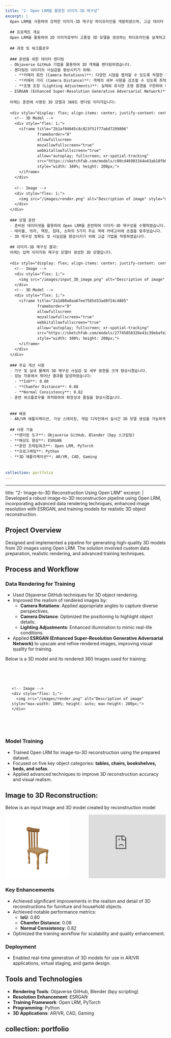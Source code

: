 ```yaml
---
title: "2- Open LRM을 활용한 이미지-3D 재구성"
excerpt: |
  Open LRM을 사용하여 강력한 이미지-3D 재구성 파이프라인을 개발하였으며, 고급 데이터 렌더링 기법, ESRGAN을 활용한 이미지 해상도 향상, 그리고 현실적인 3D 객체 재구성을 위한 모델 훈련을 포함하였습니다.

  ## 프로젝트 개요
  Open LRM을 활용하여 2D 이미지로부터 고품질 3D 모델을 생성하는 파이프라인을 설계하고 구현하였습니다. 이 솔루션은 맞춤형 데이터 준비, 사실적인 렌더링, 그리고 고급 훈련 기법을 포함합니다.

  ## 과정 및 워크플로우

  ### 훈련을 위한 데이터 렌더링
  - Objaverse GitHub 기법을 활용하여 3D 객체를 렌더링하였습니다.
  - 렌더링된 이미지의 사실감을 향상시키기 위해:
    - **카메라 회전 (Camera Rotations)**: 다양한 시점을 캡처할 수 있도록 적절한 각도를 적용.
    - **카메라 거리 (Camera Distance)**: 객체의 세부 사항을 강조할 수 있도록 최적의 위치 설정.
    - **조명 조정 (Lighting Adjustments)**: 실제와 유사한 조명 환경을 구현하여 이미지 품질 향상.
  - ESRGAN (Enhanced Super-Resolution Generative Adversarial Network)** 을 적용하여 렌더링된 이미지를 업스케일하고 세부 표현을 개선하여 훈련 품질을 높였습니다.

  아래는 훈련에 사용된 3D 모델과 360도 렌더링 이미지입니다:

  <div style="display: flex; align-items: center; justify-content: center; gap: 20px;">
    <!-- 3D Model -->
    <div style="flex: 1;">
      <iframe title="2b1af04045c8c823f51f77a6d7299806"
              frameborder="0"
              allowfullscreen
              mozallowfullscreen="true"
              webkitallowfullscreen="true"
              allow="autoplay; fullscreen; xr-spatial-tracking"
              src="https://sketchfab.com/models/c00cd46903164e43ab18fb07f194bbf0/embed"
              style="width: 100%; height: 200px;">
      </iframe>
    </div>

    <!-- Image -->
    <div style="flex: 1;">
      <img src="/images/render.png" alt="Description of image" style="max-width: 100%; height: auto; max-height: 200px;">
    </div>
  </div>

  ### 모델 훈련
  - 준비된 데이터셋을 활용하여 Open LRM을 훈련하여 이미지-3D 재구성을 수행하였습니다.
  - 테이블, 의자, 책장, 침대, 소파의 5가지 주요 객체 카테고리에 초점을 맞추었습니다.
  - 3D 재구성 정확도 및 사실감을 향상시키기 위해 고급 기법을 적용하였습니다.

  ## 이미지-3D 재구성 결과:
  아래는 입력 이미지와 재구성 모델이 생성한 3D 모델입니다.

  <div style="display: flex; align-items: center; justify-content: center; gap: 20px;">
    <!-- Image -->
    <div style="flex: 1;">
      <img src="/images/input_3D_image.png" alt="Description of image" style="max-width: 100%; height: auto; max-height: 200px;">
    </div>
    <!-- 3D Model -->
    <div style="flex: 1;">
      <iframe title="2a1d80a0aa67ee7585d33ad8f24c4885"
              frameborder="0"
              allowfullscreen
              mozallowfullscreen="true"
              webkitallowfullscreen="true"
              allow="autoplay; fullscreen; xr-spatial-tracking"
              src="https://sketchfab.com/models/27745858326e41c39ebafe2e99133cff/embed"
              style="width: 100%; height: 200px;">
      </iframe>
    </div>
  </div>

  ### 주요 개선 사항
  - 가구 및 실내 물체의 3D 재구성 사실감 및 세부 표현을 크게 향상시켰습니다.
  - 성능 지표에서 뛰어난 결과를 달성하였습니다:
    - **IoU**: 0.80  
    - **Chamfer Distance**: 0.08  
    - **Normal Consistency**: 0.82
  - 훈련 워크플로우를 최적화하여 확장성과 품질을 향상시켰습니다.


  ### 배포
  - AR/VR 애플리케이션, 가상 스테이징, 게임 디자인에서 실시간 3D 모델 생성을 가능하게 하였습니다.

  ## 사용 기술
  - **렌더링 도구**: Objaverse GitHub, Blender (bpy 스크립팅)
  - **해상도 향상**: ESRGAN
  - **훈련 프레임워크**: Open LRM, PyTorch
  - **프로그래밍**: Python
  - **3D 애플리케이션**: AR/VR, CAD, Gaming
  
  
collection: portfolio
---
```



---
title: "2- Image-to-3D Reconstruction Using Open LRM"
excerpt: |
  Developed a robust image-to-3D reconstruction pipeline using Open LRM, incorporating advanced data rendering techniques, enhanced image resolution with ESRGAN, and training models for realistic 3D object reconstruction.

  ## Project Overview
  Designed and implemented a pipeline for generating high-quality 3D models from 2D images using Open LRM. The solution involved custom data preparation, realistic rendering, and advanced training techniques.

  ## Process and Workflow

  ### Data Rendering for Training
  - Used Objaverse GitHub techniques for 3D object rendering.
  - Improved the realism of rendered images by:
    - **Camera Rotations**: Applied appropriate angles to capture diverse perspectives.
    - **Camera Distance**: Optimized the positioning to highlight object details.
    - **Lighting Adjustments**: Enhanced illumination to mimic real-life conditions.
  - Applied **ESRGAN (Enhanced Super-Resolution Generative Adversarial Network)** to upscale and refine rendered images, improving visual quality for training.

  Below is a 3D model and its rendered 360 Images used for training:

  <div style="display: flex; align-items: center; justify-content: center; gap: 20px;">
    <!-- 3D Model -->
    <div style="flex: 1;">
      <iframe title="2b1af04045c8c823f51f77a6d7299806"
              frameborder="0"
              allowfullscreen
              mozallowfullscreen="true"
              webkitallowfullscreen="true"
              allow="autoplay; fullscreen; xr-spatial-tracking"
              src="https://sketchfab.com/models/c00cd46903164e43ab18fb07f194bbf0/embed"
              style="width: 100%; height: 200px;">
      </iframe>
    </div>

    <!-- Image -->
    <div style="flex: 1;">
      <img src="/images/render.png" alt="Description of image" style="max-width: 100%; height: auto; max-height: 200px;">
    </div>
  </div>

  ### Model Training
  - Trained Open LRM for image-to-3D reconstruction using the prepared dataset.
  - Focused on five key object categories: **tables, chairs, bookshelves, beds, and sofas**.
  - Applied advanced techniques to improve 3D reconstruction accuracy and visual realism.

  ## Image to 3D Reconstruction:
  Below is an input Image and 3D model created by reconstruction model

  <div style="display: flex; align-items: center; justify-content: center; gap: 20px;">
    <!-- Image -->
    <div style="flex: 1;">
      <img src="/images/input_3D_image.png" alt="Description of image" style="max-width: 100%; height: auto; max-height: 200px;">
    </div>
    <!-- 3D Model -->
    <div style="flex: 1;">
      <iframe title="2a1d80a0aa67ee7585d33ad8f24c4885"
              frameborder="0"
              allowfullscreen
              mozallowfullscreen="true"
              webkitallowfullscreen="true"
              allow="autoplay; fullscreen; xr-spatial-tracking"
              src="https://sketchfab.com/models/27745858326e41c39ebafe2e99133cff/embed"
              style="width: 100%; height: 200px;">
      </iframe>
    </div>
  </div>

  ### Key Enhancements
  - Achieved significant improvements in the realism and detail of 3D reconstructions for furniture and household objects.
  - Achieved notable performance metrics:
    - **IoU**: 0.80  
    - **Chamfer Distance**: 0.08  
    - **Normal Consistency**: 0.82
  - Optimized the training workflow for scalability and quality enhancement.


  ### Deployment
  - Enabled real-time generation of 3D models for use in AR/VR applications, virtual staging, and game design.

  ## Tools and Technologies
  - **Rendering Tools**: Objaverse GitHub, Blender (bpy scripting)
  - **Resolution Enhancement**: ESRGAN
  - **Training Framework**: Open LRM, PyTorch
  - **Programming**: Python
  - **3D Applications**: AR/VR, CAD, Gaming
  
  
collection: portfolio
---
